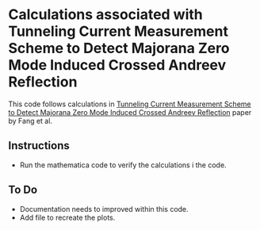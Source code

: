 # Calculations associated with Tunneling Current Measurement Scheme to Detect Majorana Zero Mode Induced Crossed Andreev Reflection

This code follows calculations in [Tunneling Current Measurement Scheme to Detect Majorana Zero Mode Induced Crossed Andreev Reflection](https://arxiv.org/pdf/1705.11177.pdf) paper by Fang et al.

## Instructions
* Run the mathematica code to verify the calculations i the code.

## To Do
* Documentation needs to improved within this code.
* Add file to recreate the plots.

